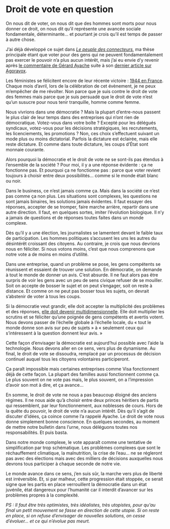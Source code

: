 # Droit de vote en question

On nous dit de voter, on nous dit que des hommes sont morts pour nous donner ce droit, on nous dit qu’il représente une avancée sociale fondamentale, déterminante… et pourtant je crois qu’il est temps de passer à autre chose.

J’ai déjà développé ce sujet dans [*Le peuple des connecteurs*](http://www.tcrouzet.com), ma thèse principale étant que voter pour des gens qui ne peuvent fondamentalement pas exercer le pouvoir n’a plus aucun intérêt, mais j’ai eu envie d’y revenir après [le commentaire de Gérard Ayache](http://www.agoravox.fr/article.php3?id_article=12813#commentaire142431) suite à son [dernier article sur Agoravox](http://www.agoravox.fr/article.php3?id_article=1281).

Les féministes se félicitent encore de leur récente victoire : [1944 en France](http://www.journee-de-la-femme.com/historique-acces-droit-de-vote-des-femmes.htm). Chaque mois d’avril, lors de la célébration de cet évènement, je ne peux m’empêcher de me révolter. Non parce que je suis contre le droit de vote des femmes mais parce que je suis persuadé que le droit de vote n’est qu’un susucre pour nous tenir tranquille, homme comme femme.

Nous vivrions dans une démocratie ? Mais la plupart d’entre-nous passent le plus clair de leur temps dans des entreprises qui n’ont rien de démocratique. Votez-vous dans votre boîte ? Excepté pour les délégués syndicaux, votez-vous pour les décisions stratégiques, les recrutements, les licenciements, les promotions ? Non, ces choix s’effectuent suivant un mode plus ou moins dictatorial. Parfois la dictature est éclairée, mais elle reste dictature. Et comme dans toute dictature, les coups d’État sont monnaie courante.

Alors pourquoi la démocratie et le droit de vote ne se sont-ils pas étendus à l’ensemble de la société ? Pour moi, il y a une réponse évidente : ça ne fonctionne pas. Et pourquoi ça ne fonctionne pas : parce que voter revient toujours à choisir entre deux possibilités… comme si le monde était blanc ou noir.

Dans le business, ce n’est jamais comme ça. Mais dans la société ce n’est pas comme ça non plus. Les situations sont complexes, les questions ne sont jamais binaires, les solutions jamais évidentes. Il faut essayer des réponses, accepter de se tromper, faire marche arrière, repartir dans une autre direction. Il faut, en quelques sortes, imiter l’évolution biologique. Il n’y a jamais de questions et de réponses toutes faites dans un monde complexe.

Dès qu’il y a une élection, les journalistes se lamentent devant le faible taux de participation. Les hommes politiques s’accusent les uns les autres du désintérêt croissant des citoyens. Au contraire, je crois que nous devrions nous en féliciter. Si nous votons moins, c’est que nous comprenons que notre vote a de moins en moins d’utilité.

Dans une entreprise, quand un problème se pose, les gens compétents se réunissent et essaient de trouver une solution. En démocratie, on demande à tout le monde de donner un avis. C’est absurde. Il ne faut alors pas être surpris de voir les gens avec un peu de sens civique refuser de se mouiller. Soit on accepte de bosser le sujet et on peut s’engager, soit on reste à distance. Et comme on ne peut pas bosser tous les sujets, on devrait s’abstenir de voter à tous les coups.

Si la démocratie veut grandir, elle doit accepter la multiplicité des problèmes et des réponses, [elle doit devenir multidimensionnelle](/2006/07/10/de-la-gauche-a-la-droite/). Elle doit multiplier les scrutins et se féliciter qu’une poignée de gens compétents et avertis votent. Nous devons passer de l’échelle globale à l’échelle locale, du « tout le monde donne son avis sur peu de sujets » à « seulement ceux qui s’intéressent à la question donnent leur avis. »

Cette façon d’envisager la démocratie est aujourd’hui possible avec l’aide la technologie. Nous devons aller en ce sens, vers plus de dynamisme. Au final, le droit de vote se dissoudra, remplacé par un processus de décision continuel auquel tous les citoyens volontaires participeront.

Ça paraît impossible mais certaines entreprises comme Visa fonctionnent déjà de cette façon. La plupart des familles aussi fonctionnent comme ça. Le plus souvent on ne vote pas mais, le plus souvent, on a l’impression d’avoir son mot à dire, et ça avance…

En somme, le droit de vote ne nous a pas beaucoup éloigné des anciens régimes. Il ne nous aide qu’à choisir entre deux princes héritiers de partis qui ressemblent, par leur fonctionnement, aux noblesses de cours. Hors de la quête du pouvoir, le droit de vote n’a aucun intérêt. Dès qu’il s’agit de discuter d’idées, ça coince comme l’a rappelé Ayache. Le droit de vote nous donne simplement bonne conscience. En quelques secondes, au moment de mettre notre bulletin dans l’urne, nous déléguons toutes nos responsabilités. Et puis basta.

Dans notre monde complexe, le vote apparaît comme une tentative de simplification par trop schématique. Les problèmes complexes que sont le réchauffement climatique, la malnutrition, la crise de l’eau… ne se régleront pas avec des élections mais avec des milliers de décisions auxquelles nous devrons tous participer à chaque seconde de notre vie.

Le monde avance dans ce sens, j’en suis sûr, la marche vers plus de liberté est irréversible. Et, si par malheur, cette progression était stoppée, ce serait signe que les partis en place verrouillent la démocratie dans un état juvénile, état dangereux pour l’humanité car il interdit d’avancer sur les problèmes propres à la complexité.

*PS : Il faut être très optimistes, très idéalistes, très utopistes, pour qu’au final un petit mouvement se fasse en direction de cette utopie. Si on reste en place, si on refuse d’envisager de nouvelles solutions, on cesse d’évoluer… et ce qui n’évolue pas meurt.*